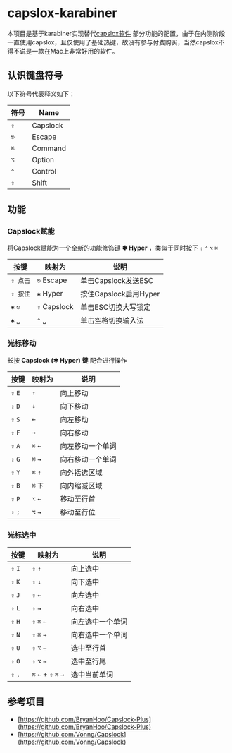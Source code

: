 # capslox-karabiner

本项目是基于karabiner实现替代[capslox软件](https://capslox.com)
部分功能的配置，由于在内测阶段一直使用capslox，且仅使用了基础热键，故没有参与付费购买，当然capslox不得不说是一款在Mac上非常好用的软件。

## 认识键盘符号

以下符号代表释义如下：

| 符号 | Name     |
| ---- | -------- |
| `⇪`  | Capslock |
| `⎋`  | Escape   |
| `⌘`  | Command  |
| `⌥`  | Option   |
| `⌃`  | Control  |
| `⇧`  | Shift    |

## 功能

### Capslock赋能

将Capslock赋能为一个全新的功能修饰键 **✱ Hyper** ，类似于同时按下 `⇧` `⌃` `⌥` `⌘`

| 按键     | 映射为       | 说明                  |
| -------- | ------------ | --------------------- |
| `⇪ 点击` | `⎋` Escape   | 单击Capslock发送ESC   |
| `⇪ 按住` | `✱` Hyper    | 按住Capslock启用Hyper |
| `✱` `⎋`  | `⇪` Capslock | 单击ESC切换大写锁定   |
| `✱` `␣`  | `⌃` `␣`      | 单击空格切换输入法    |

### 光标移动

长按 **Capslock (✱ Hyper) 键** 配合进行操作

| 按键    | 映射为         | 说明             |
| ------- | -------------- | ---------------- |
| `⇪` `E` | `↑` | 向上移动         |
| `⇪` `D`     | `↓`  | 向下移动         |
| `⇪` `S`     | `←` | 向左移动         |
| `⇪` `F`     | `→` | 向右移动         |
| `⇪` `A`     | `⌘` `←` | 向左移动一个单词 |
| `⇪` `G`     | `⌘` `→` | 向右移动一个单词 |
| `⇪` `Y`     | `⌘` `↑` | 向外括选区域 |
| `⇪` `B`     | `⌘` `下` | 向内缩减区域 |
| `⇪` `P`     | `⌥` `←` | 移动至行首       |
| `⇪` `;`     | `⌥` `→` | 移动至行位       |

### 光标选中

| 按键 | 映射为 | 说明             |
| ---- | ------ | ---------------- |
| `⇪` `I`  | `⇧` `↑` | 向上选中         |
| `⇪` `K`  | `⇧` `↓` | 向下选中         |
| `⇪` `J`  | `⇧` `←` | 向左选中         |
| `⇪` `L`  | `⇧` `→` | 向右选中         |
| `⇪` `H`  | `⇧` `⌘` `←` | 向左选中一个单词 |
| `⇪` `N`  | `⇧` `⌘` `→` | 向右选中一个单词 |
| `⇪` `U`  | `⇧` `⌥` `←` | 选中至行首       |
| `⇪` `O`  | `⇧` `⌥` `→` | 选中至行尾       |
| `⇪` `,` | `⌘` `←`  +  `⇧` `⌘` `→` | 选中当前单词 |

## 参考项目

- [https://github.com/BryanHoo/Capslock-Plus](https://github.com/BryanHoo/Capslock-Plus)
- [https://github.com/Vonng/Capslock](https://github.com/Vonng/Capslock)